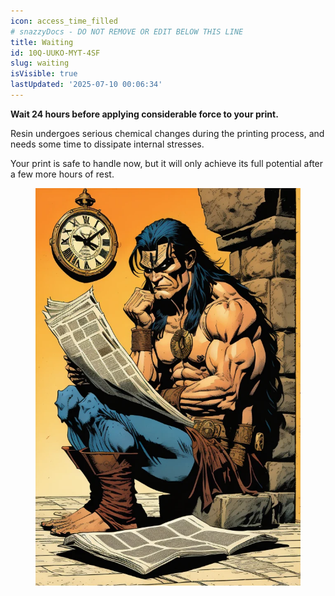 ```yaml
---
icon: access_time_filled
# snazzyDocs - DO NOT REMOVE OR EDIT BELOW THIS LINE
title: Waiting
id: 10Q-UUKO-MYT-4SF
slug: waiting
isVisible: true
lastUpdated: '2025-07-10 00:06:34'
---
```

<div class="sd-grid" data-columns="2"><div class="sd-card" target="_self"><p><strong>Wait 24 hours before applying considerable force to your print.</strong></p><p>Resin undergoes serious chemical changes during the printing process, and needs some time to dissipate internal stresses.</p><p>Your print is safe to handle now, but it will only achieve its full potential after a few more hours of rest.</p></div><div class="sd-card" target="_self"><figure><img src="https://github.com/yt3dp/docs/raw/main/images/MoHVgvtEnRRPU5TZVMNY.webp"></figure><p><br></p></div></div>

<br />